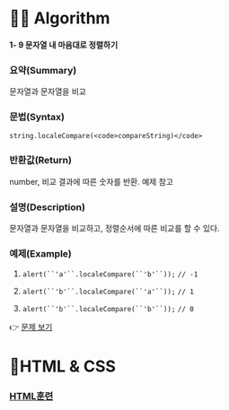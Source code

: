 <h1 id="👩‍💻-algorithm">👩‍💻 Algorithm</h1>
<h4 id="문자열-내-마음대로-정렬하기">1- 9 문자열 내 마음대로 정렬하기</h4>
<h3 id="요약summary">요약(Summary)</h3>
<p>문자열과 문자열을 비교</p>
<h3 id="문법syntax">문법(Syntax)</h3>
<pre><code>string.localeCompare(&lt;code&gt;compareString)&lt;/code&gt;
</code></pre>
<h3 id="반환값return">반환값(Return)</h3>
<p>number, 비교 결과에 따른 숫자를 반환. 예제 참고</p>
<h3 id="설명description">설명(Description)</h3>
<p>문자열과 문자열을 비교하고, 정렬순서에 따른 비교를 할 수 있다.</p>
<h3 id="예제example">예제(Example)</h3>
<ol>
<li>
<p><code>alert(``'a'``.localeCompare(``'b'``));</code> <code>// -1</code></p>
</li>
<li>
<p><code>alert(``'b'``.localeCompare(``'a'``));</code> <code>// 1</code></p>
</li>
<li>
<p><code>alert(``'b'``.localeCompare(``'b'``));</code> <code>// 0</code></p>
</li>
</ol>
<p>👉 <a href="https://github.com/gay0ung/Algorithm/blob/master/PROGRAMMERS/LEVEL_01/09_%EB%AC%B8%EC%9E%90%EC%97%B4%20%EB%82%B4%20%EB%A7%88%EC%9D%8C%EB%8C%80%EB%A1%9C%20%EC%A0%95%EB%A0%AC%ED%95%98%EA%B8%B0.md">문제 보기</a></p>
<h1 id="👾html--css">👾HTML &amp; CSS</h1>
<h3 id="html훈련"><a href="https://github.com/gay0ung/TIL_note/blob/master/HTML&amp;CSS_%EA%B9%80%EB%B2%84%EA%B7%B8/THEORY/chapter3.md">HTML훈련</a></h3>

